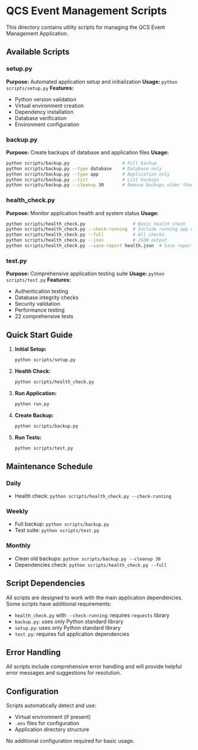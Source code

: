 # QCS Event Management Scripts

This directory contains utility scripts for managing the QCS Event Management Application.

## Available Scripts

### setup.py
**Purpose:** Automated application setup and initialization
**Usage:** `python scripts/setup.py`
**Features:**
- Python version validation
- Virtual environment creation
- Dependency installation
- Database verification
- Environment configuration

### backup.py
**Purpose:** Create backups of database and application files
**Usage:** 
```bash
python scripts/backup.py                    # Full backup
python scripts/backup.py --type database    # Database only
python scripts/backup.py --type app         # Application only
python scripts/backup.py --list             # List backups
python scripts/backup.py --cleanup 30       # Remove backups older than 30 days
```

### health_check.py
**Purpose:** Monitor application health and system status
**Usage:**
```bash
python scripts/health_check.py                  # Basic health check
python scripts/health_check.py --check-running  # Include running app check
python scripts/health_check.py --full           # All checks
python scripts/health_check.py --json           # JSON output
python scripts/health_check.py --save-report health.json  # Save report
```

### test.py
**Purpose:** Comprehensive application testing suite
**Usage:** `python scripts/test.py`
**Features:**
- Authentication testing
- Database integrity checks
- Security validation
- Performance testing
- 22 comprehensive tests

## Quick Start Guide

1. **Initial Setup:**
   ```bash
   python scripts/setup.py
   ```

2. **Health Check:**
   ```bash
   python scripts/health_check.py
   ```

3. **Run Application:**
   ```bash
   python run.py
   ```

4. **Create Backup:**
   ```bash
   python scripts/backup.py
   ```

5. **Run Tests:**
   ```bash
   python scripts/test.py
   ```

## Maintenance Schedule

### Daily
- Health check: `python scripts/health_check.py --check-running`

### Weekly
- Full backup: `python scripts/backup.py`
- Test suite: `python scripts/test.py`

### Monthly
- Clean old backups: `python scripts/backup.py --cleanup 30`
- Dependencies check: `python scripts/health_check.py --full`

## Script Dependencies

All scripts are designed to work with the main application dependencies. Some scripts have additional requirements:
- `health_check.py` with `--check-running`: requires `requests` library
- `backup.py`: uses only Python standard library
- `setup.py`: uses only Python standard library
- `test.py`: requires full application dependencies

## Error Handling

All scripts include comprehensive error handling and will provide helpful error messages and suggestions for resolution.

## Configuration

Scripts automatically detect and use:
- Virtual environment (if present)
- `.env` files for configuration
- Application directory structure

No additional configuration required for basic usage.

